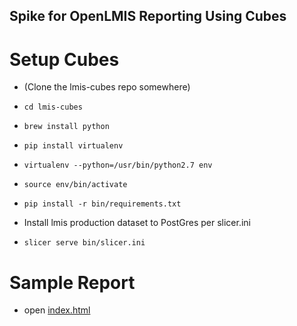 Spike for OpenLMIS Reporting Using Cubes
----------------------------------------


Setup Cubes
===========

* (Clone the lmis-cubes repo somewhere)
* `cd lmis-cubes`
* `brew install python`
* `pip install virtualenv`
* `virtualenv --python=/usr/bin/python2.7 env`
* `source env/bin/activate`
* `pip install -r bin/requirements.txt`

* Install lmis production dataset to PostGres per slicer.ini
* `slicer serve bin/slicer.ini`


Sample Report
=============

* open [index.html](http://localhost:5555/index.html)

